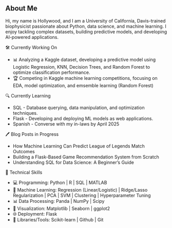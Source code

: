 ## About Me
Hi, my name is Hollywood, and I am a University of California, Davis-trained biophysicist passionate about Python, data science, and machine learning. I enjoy tackling complex datasets, building predictive models, and developing AI-powered applications.

🛠️ Currently Working On
  - 📊 Analyzing a Kaggle dataset, developing a predictive model using Logistic Regression, KNN, Decision Trees, and Random Forest to optimize classification performance.
  - 🏆 Competing in Kaggle machine learning competitions, focusing on EDA, model optimization, and emsemble learning (Random Forest)
  
🔍 Currently Learning
- SQL - Database querying, data manipulation, and optimization techniques.
- Flask - Developing and deploying ML models as web applications.
- Spanish - Converse with my in-laws by April 2025

🖊️ Blog Posts in Progress
- How Machine Learning Can Predict League of Legends Match Outcomes
- Building a Flask-Based Game Recommendation System from Scratch
- Understanding SQL for Data Science: A Beginner’s Guide
  
🔧 Technical Skills
- 💻 Programming: Python | R | SQL | MATLAB
- 🤖 Machine Learning: Regression (Linear/Logistic) | Ridge/Lasso Regularization | PCA | SVM | Clustering | Hyperparameter Tuning
- 📊 Data Processing: Panda | NumPy | Scipy
- 🎨 Visualization: Matplotlib | Seaborn | ggplot2
- 🌐 Deployment: Flask
- 📖  Libraries/Tools: Scikit-learn | Github | Git

<!--
**hdbanayad/hdbanayad** is a ✨ _special_ ✨ repository because its `README.md` (this file) appears on your GitHub profile.

Here are some ideas to get you started:

- 🔭 I’m currently working on ...
- 🌱 I’m currently learning ...
- 👯 I’m looking to collaborate on ...
- 🤔 I’m looking for help with ...
- 💬 Ask me about ...
- 📫 How to reach me: ...
- 😄 Pronouns: ...
- ⚡ Fun fact: ...
-->
